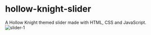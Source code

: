 # hollow-knight-slider
A Hollow Knight themed slider made with HTML, CSS and JavaScript.
![slider-1](https://user-images.githubusercontent.com/110711842/185802850-a0378fec-65bc-4bea-85bd-8e9373cbcbf0.png)
